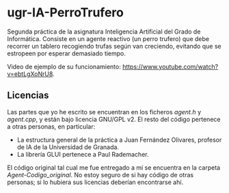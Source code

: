 # ugr-IA-PerroTrufero
Segunda práctica de la asignatura Inteligencia Artificial del Grado de Informática. Consiste en un agente reactivo (un perro trufero) que debe recorrer un tablero recogiendo trufas según van creciendo, evitando que se estropeen por esperar demasiado tiempo.

Video de ejemplo de su funcionamiento: https://www.youtube.com/watch?v=ebtLgXoNrU8.

## Licencias
Las partes que yo he escrito se encuentran en los ficheros *agent.h* y *agent.cpp*, y están bajo licencia GNU/GPL v2. El resto del código pertenece a otras personas, en particular:
- La estructura general de la práctica a Juan Fernández Olivares, profesor de IA de la Universidad de Granada.
- La librería GLUI pertenece a Paul Rademacher.

El código original tal cual me fue entregado a mí se encuentra en la carpeta *Agent-Codigo_original*. No estoy seguro de si hay código de otras personas; si lo hubiera sus licencias deberían encontrarse ahí.

